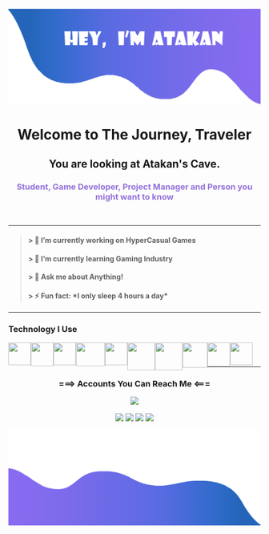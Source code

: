 ![alt text](./images/Top.svg)



<h1 align="center">Welcome to The Journey, Traveler </h1>
<h2 align="center">You are looking at Atakan's Cave.  </h2>
<h3 align="center"><font color="#9370db">Student, Game Developer, Project Manager and Person you might want to know </font></h3>
<br />

___________________________
><h4>> 🔭 I’m currently working on HyperCasual Games</h4>
><h4>> 🌱 I’m currently learning Gaming Industry</h4>
><h4>> 💬 Ask me about Anything!</h4>
><h4>> ⚡ Fun fact: *I only sleep 4 hours a day*</h4>
___________________________
### Technology I Use
<img align="left" src="https://pbs.twimg.com/profile_images/1448002365794045954/K2PJGKrW_400x400.jpg" width="45" height="45">
<img align="left"src="https://e1.pngegg.com/pngimages/753/16/png-clipart-rekordbox-logo-black-decal-thumbnail.png" width="45" height="47">
<img align="left"src="https://img.utdstc.com/icon/ed7/47a/ed747a09e27a54cebb48b92160a207c6592574baa4281820f46eff079afc1d08:200" width="45" height="45">
<img align="left"src="https://www.onmsft.com/wp-content/uploads/2020/04/githubappicon.jpg"width="58" height="47">
<img align="left"src="https://www.adobe.com/content/dam/cc/us/en/creativecloud/max2020/mnemonics/photoshop.svg" width="45"height="45">
<img align="left"src="https://upload.wikimedia.org/wikipedia/commons/thumb/9/90/DaVinci_Resolve_17_logo.svg/1200px-DaVinci_Resolve_17_logo.svg.png" width="55" height="55">
<img align="left"src="https://cdn.icon-icons.com/icons2/2108/PNG/512/slack_icon_130829.png" width="55" height="55">
<img align="left"src="https://muratcicek.net/wp-content/uploads/2020/10/c-logo.png"width="50" height="50">
<img align="left"src="https://www.pngitem.com/pimgs/m/201-2012093_linux-logo-png-linux-logo-transparent-background-png.png" width="45"height="48">
<img align="left"src="https://avatars.githubusercontent.com/u/18133?s=200&v=4"width="45"height="45">
<br />
<br />

___________________________

<h3 align="center"> ===>  Accounts You Can Reach Me  <=== </h3>

<p align="center"><a href="https://linkmix.co/5071129"><img src="https://img.icons8.com/fluent/75/000000/chichen-itza.png"/></a></p>
<p align="center">
	<a href="https://www.linkedin.com/in/atakannaci/"><img src="https://img.icons8.com/bubbles/75/000000/linkedin.png"/></a>
	<a href="https://discord.com/invite/XVmYMdcRA2"><img src="https://img.icons8.com/bubbles/75/000000/discord-logo.png"/></a>
	<a href="https://www.instagram.com/atakan_naci/"><img src="https://img.icons8.com/bubbles/75/000000/instagram.png"/></a>
    <a href="https://www.youtube.com/user/Smartoyunda"><img src="https://img.icons8.com/bubbles/75/000000/youtube.png"/></a>
</p>


![alt text](./images/Bottom.svg)
